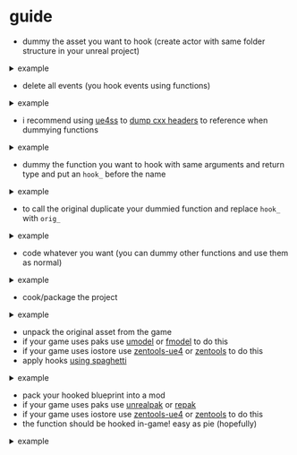 # guide
- dummy the asset you want to hook (create actor with same folder structure in your unreal project)
<details>
<summary>example</summary>

![](https://i.imgur.com/FN06HLY.png)
![](https://i.imgur.com/Cmm1CbI.png)
</details>

- delete all events (you hook events using functions)
<details>
<summary>example</summary>

![](https://i.imgur.com/osSLR0P.png)
</details>

- i recommend using [ue4ss](https://docs.ue4ss.com/installation-guide.html) to [dump cxx headers](https://docs.ue4ss.com/feature-overview/dumpers.html#c-header-generator) to reference when dummying functions
<details>
<summary>example</summary>

```cpp
#ifndef UE4SS_SDK_BP_RestChair_HPP
#define UE4SS_SDK_BP_RestChair_HPP

class ABP_RestChair_C : public AActor
{
    FPointerToUberGraphFrame UberGraphFrame;                                          // 0x0290 (size: 0x8)
    class UWidgetComponent* Widget;                                                   // 0x0298 (size: 0x8)
    class USphereComponent* examineSphere;                                            // 0x02A0 (size: 0x8)
    class UArrowComponent* startPosArrow;                                             // 0x02A8 (size: 0x8)
    class USphereComponent* Sphere;                                                   // 0x02B0 (size: 0x8)
    class UStaticMeshComponent* Cylinder_80E0306B;                                    // 0x02B8 (size: 0x8)
    class USceneComponent* DefaultSceneRoot;                                          // 0x02C0 (size: 0x8)
    bool healing?;                                                                    // 0x02C8 (size: 0x1)
    bool displayingPrompt;                                                            // 0x02C9 (size: 0x1)
    bool overlappingPlayer?;                                                          // 0x02CA (size: 0x1)
    class UUI_ExaminePrompt_C* As UI Examine Prompt;                                  // 0x02D0 (size: 0x8)

    void BPI_InteractConfirm(int32 Response, class AActor* interactionTarget);
    void ReceiveBeginPlay();
    void BPI_TryInteract(class AActor* interactee);
    void BndEvt__BP_RestChair_Sphere1_K2Node_ComponentBoundEvent_0_ComponentBeginOverlapSignature__DelegateSignature(class UPrimitiveComponent* OverlappedComponent, class AActor* OtherActor, class UPrimitiveComponent* OtherComp, int32 OtherBodyIndex, bool bFromSweep, const FHitResult& SweepResult);
    void BndEvt__BP_RestChair_Sphere1_K2Node_ComponentBoundEvent_2_ComponentEndOverlapSignature__DelegateSignature(class UPrimitiveComponent* OverlappedComponent, class AActor* OtherActor, class UPrimitiveComponent* OtherComp, int32 OtherBodyIndex);
    void BPI_EndInteract();
    void ExecuteUbergraph_BP_RestChair(int32 EntryPoint);
}; // Size: 0x2D8

#endif
```
</details>

- dummy the function you want to hook with same arguments and return type and put an `hook_` before the name
<details>
<summary>example</summary>

![](https://i.imgur.com/eMeIgAi.png)
</details>

- to call the original duplicate your dummied function and replace `hook_` with `orig_`
<details>
<summary>example</summary>

![](https://i.imgur.com/FzQ9EE2.png)
</details>

- code whatever you want (you can dummy other functions and use them as normal)
<details>
<summary>example</summary>

![](https://i.imgur.com/e8jwjj1.png)
![](https://i.imgur.com/J4IvrIE.png)
</details>

- cook/package the project
<details>
<summary>example</summary>

![](https://i.imgur.com/qj4ng9t.png)

</details>

- unpack the original asset from the game 
- if your game uses paks use [umodel](https://www.gildor.org/en/projects/umodel) or [fmodel](https://fmodel.app/) to do this
- if your game uses iostore use [zentools-ue4](https://github.com/WistfulHopes/ZenTools-UE4/releases) or [zentools](https://github.com/Archengius/ZenTools/releases) to do this
- apply hooks [using spaghetti](README.md#usage)
<details>
<summary>example</summary>

```
spaghetti "...\pseudoregalia\Saved\Cooked\Windows\pseudoregalia\Content\Blueprints\LevelActors\BP_RestChair.uasset" "...\UModelSaved\Game\Blueprints\LevelActors\BP_RestChair.uasset" -o "...\raw\hook_p\pseudoregalia\Content\Blueprints\LevelActors\BP_RestChair.uasset" -v 5.1
BPI_TryInteract hooked
```
</details>

- pack your hooked blueprint into a mod
- if your game uses paks use [unrealpak](http://fluffyquack.com/tools/unrealpak.rar) or [repak](https://github.com/trumank/repak/releases)
- if your game uses iostore use [zentools-ue4](https://github.com/WistfulHopes/ZenTools-UE4/releases) or [zentools](https://github.com/Archengius/ZenTools/releases) to do this
- the function should be hooked in-game! easy as pie (hopefully)
<details>
<summary>example</summary>

interacting with the chair now kills you!

![](https://i.imgur.com/LAceEnJ.gif)
</details>
<!---
- the default events have different names internally you will need to use

| Event           | Internal Name    |
|-----------------|------------------|
| Event BeginPlay | ReceiveBeginPlay |
| Event End Play  | ReceiveEndPlay   |
| Event Tick      | ReceiveTick      |
-->
